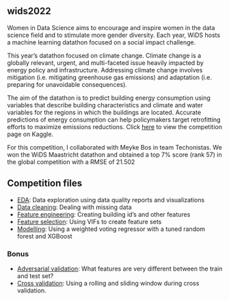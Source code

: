 ## wids2022

Women in Data Science aims to encourage and inspire women in the data science field and to stimulate more gender diversity. Each year, WiDS hosts a machine learning datathon focused on a social impact challenge.

This year’s datathon focused on climate change. Climate change is a globally relevant, urgent, and multi-faceted issue heavily impacted by energy policy and infrastructure. Addressing climate change involves mitigation (i.e. mitigating greenhouse gas emissions) and adaptation (i.e. preparing for unavoidable consequences). 

The aim of the datathon is to predict building energy consumption using variables that describe building characteristics and climate and water variables for the regions in which the buildings are located. Accurate predictions of energy consumption can help policymakers target retrofitting efforts to maximize emissions reductions. Click [here](https://www.kaggle.com/c/widsdatathon2022) to view the competition page on Kaggle.

For this competition, I collaborated with Meyke Bos in team Techonistas. We won the WiDS Maastricht datathon and obtained a top 7% score (rank 57) in the global competition with a RMSE of 21.502


## Competition files
- [EDA](https://github.com/BrendaLoznik/wids2022/blob/main/1_EDA.ipynb): Data exploration using data quality reports and visualizations
- [Data cleaning](https://github.com/BrendaLoznik/wids2022/blob/main/2_Data_Cleaning.ipynb): Dealing with missing data
- [Feature engineering](https://github.com/BrendaLoznik/wids2022/blob/main/3_Feature_Engineering.ipynb): Creating building id’s and other features
- [Feature selection](https://github.com/BrendaLoznik/wids2022/blob/main/4_Feature_Selection.ipynb): Using VIFs to create feature sets
- [Modelling](https://github.com/BrendaLoznik/wids2022/blob/main/5_Modelling.ipynb): Using a weighted voting regressor with a tuned random forest and XGBoost

### Bonus
- [Adversarial validation](https://github.com/BrendaLoznik/wids2022/blob/main/6_Adversaerial_Validation.ipynb): What features are very different between the train and test set?
- [Cross validation](https://github.com/BrendaLoznik/wids2022/blob/main/7_Cross_validation_Timeseries.ipynb): Using a rolling and sliding window during cross validation.
